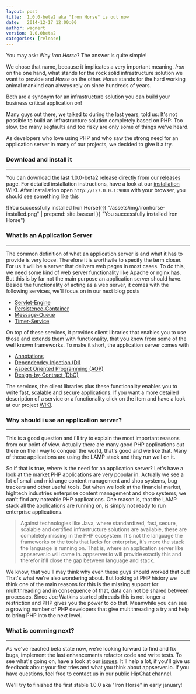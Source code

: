 ```yaml
---
layout: post
title:  1.0.0-beta2 aka "Iron Horse" is out now
date:   2014-12-17 12:00:00
author: wagnert
version: 1.0.0beta2
categories: [release]
---
```


You may ask: Why *Iron Horse*? The answer is quite simple!

We chose that name, because it implicates a very important meaning. *Iron* on the one hand, what stands for the
rock solid infrastructure solution we want to provide and *Horse* on the other. *Horse* stands for the hard 
working animal mankind can always rely on since hundreds of years.

Both are a synonym for an infrastructure solution you can build your business critical application on!

Many guys out there, we talked to during the last years, told us: It's not possible to build an infrastructure
solution completely based on PHP: Too slow, too many segfaults and too risky are only some of things we've 
heard.

As developers who love using PHP and who saw the strong need for an application server in many of our projects,
we decided to give it a try.

### Download and install it
***

You can download the last 1.0.0-beta2 release directly from our [releases](https://github.com/appserver-io/appserver/releases) page. For detailed installation instructions, have a look at our [installation](https://github.com/appserver-io/appserver/wiki/01.-Installation) WIKI. After installation open `http://127.0.0.1:9080` with your browser, you should see something like this

![You successfully installed Iron Horse]({{ "/assets/img/ironhorse-installed.png" | prepend: site.baseurl }} "You successfully installed Iron Horse")

### What is an Application Server
*** 

The common definition of what an application server is and what it has to provide is very loose. Therefore it
is worthwile to specify the term closer. For us it will be a server that delivers web pages in most cases.
To do this, we need some kind of web server functionality like Apache or nginx has. But this is by far not
the main purpose an application server should have. Beside the functionality of acting as a web server, it
comes with the following services, we'll focus on in our next blog posts

* [Servlet-Engine](https://github.com/appserver-io/appserver/wiki/05.-Servlet-Engine)
* [Persistence-Container](https://github.com/appserver-io/appserver/wiki/08.-Persistence-Container)
* [Message-Queue](https://github.com/appserver-io/appserver/wiki/09.-Message-Queue)
* [Timer-Service](https://github.com/appserver-io/appserver/wiki/10.-Timer-Service)

On top of these services, it provides client libraries that enables you to use those and extends them with 
functionality, that you know from some of the well known frameworks. To make it short, the application server
comes with

* [Annotations](https://github.com/appserver-io/appserver/wiki/06.-Annotations)
* [Dependendcy Injection (DI)](https://github.com/appserver-io/appserver/wiki/07.-Dependency-Injection)
* [Aspect Oriented Programming (AOP)](https://github.com/appserver-io/appserver/wiki/11.-AOP)
* [Design-by-Contract (DbC)](https://github.com/appserver-io/appserver/wiki/12.-Design-by-Contract)

The services, the client libraries plus these functionality enables you to write fast, scalable and secure
applications. If you want a more detailed description of a service or a functionality click on the item and
have a look at our project [WIKI](https://github.com/appserver-io/appserver/wiki).

### Why should i use an application server?
***

This is a good question and i'll try to explain the most important reasons from our point of view. Actually
there are many good PHP applications out there on their way to conquer the world, that's good and we like
that. Many of those applications are using the LAMP stack and they run well on it.

So if that is true, where is the need for an application server? Let's have a look at the market PHP 
applications are very popular in. Actually we see a lot of small and midrange content management and shop 
systems, bug trackers and other useful tools. But when we look at the financial market, hightech industries
enterprise content management and shop systems, we can't find any noteable PHP applications. One reason is,
that the LAMP stack all the applications are running on, is simply not ready to run enterprise applications.

> Against technologies like Java, where standardized, fast, secure, scalable and certified infrastructure 
> solutions are available, these are completely missing in the PHP ecosystem. It's not the language the 
> frameworks or the tools that lacks for enterprise, it's more the stack the language is running on. That is,
> where an application server like appserver.io will came in. appserver.io will provide exactly this and
> therefor it'll close the gap between language and stack.

We know, that you'll may think why even these guys should worked that out! That's what we're also wondering
about. But looking at PHP history we think one of the main reasons for this is the missing support for
multithreading and in consequence of that, data can not be shared between processes. Since Joe Watkins 
started pthreads this is not longer a restriction and PHP gives you the power to do that. Meanwhile you can
see a growing number of PHP developers that give multithreading a try and help to bring PHP into the next level.

### What is comming next?
***

As we've reached beta state now, we're looking forward to find and fix bugs, implement the last enhancements 
refactor code and write tests. To see what's going on, have a look at our [issues](https://github.com/appserver-io/appserver/milestones/Release%201.0.0.0%20%22Iron%20Horse%22). It'll
help a lot, if you'll give us feedback about your first tries and what you think about appserver.io. If you
have questions, feel free to contact us in our public [HipChat](http://appserver.io/community/contributing.html) channel.

We'll try to finished the first stable 1.0.0 aka "Iron Horse" in early january!
